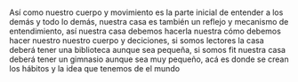 #

Así como nuestro cuerpo y movimiento es la parte inicial de entender a los demás y todo lo demás, nuestra casa es también un reflejo y mecanismo de entendimiento, así nuestra casa debemos hacerla nuestra cómo debemos hacer nuestro nuestro cuerpo y deciciones, si somos lectores la casa deberá tener una biblioteca aunque sea pequeña, si somos fit nuestra casa deberá tener un gimnasio aunque sea muy pequeño, acá es donde se crean los hábitos y la idea que tenemos de el mundo
